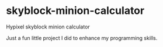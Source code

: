 # skyblock-minion-calculator
Hypixel skyblock minion calculator

Just a fun little project I did to enhance my programming skills.
